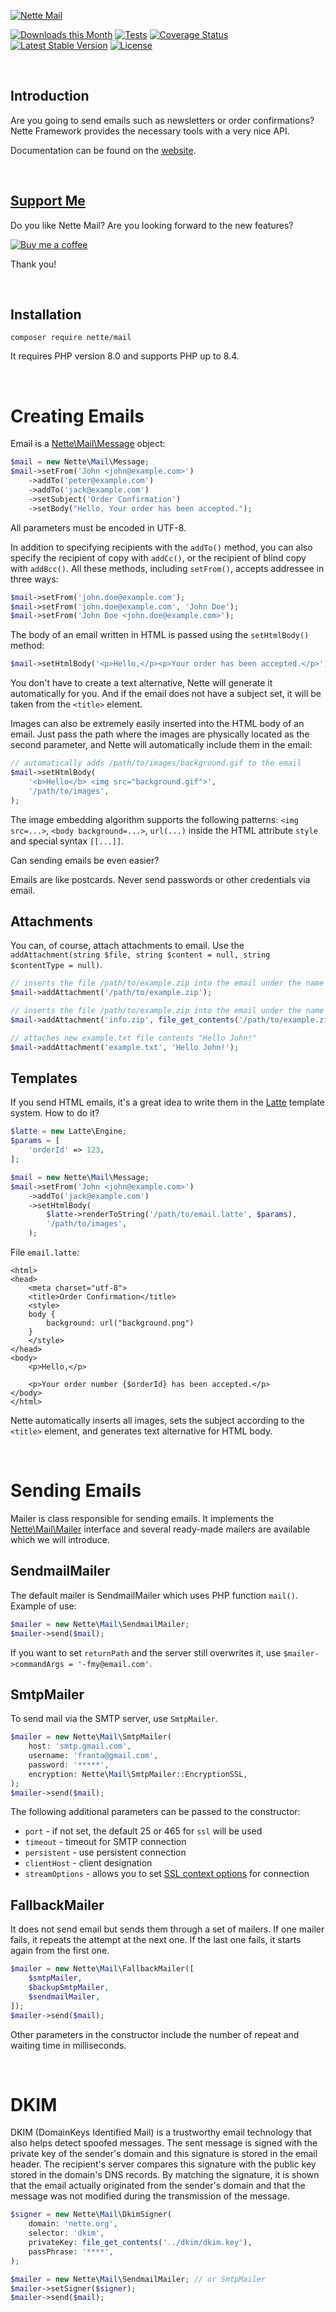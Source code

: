 [![Nette Mail](https://github.com/nette/mail/assets/194960/8b2371bd-0976-443c-b60a-460eb8b3222f)](https://doc.nette.org/en/mail)

[![Downloads this Month](https://img.shields.io/packagist/dm/nette/mail.svg)](https://packagist.org/packages/nette/mail)
[![Tests](https://github.com/nette/mail/workflows/Tests/badge.svg?branch=master)](https://github.com/nette/mail/actions)
[![Coverage Status](https://coveralls.io/repos/github/nette/mail/badge.svg?branch=master)](https://coveralls.io/github/nette/mail?branch=master)
[![Latest Stable Version](https://poser.pugx.org/nette/mail/v/stable)](https://github.com/nette/mail/releases)
[![License](https://img.shields.io/badge/license-New%20BSD-blue.svg)](https://github.com/nette/mail/blob/master/license.md)

 <!---->


Introduction
------------

Are you going to send emails such as newsletters or order confirmations? Nette Framework provides the necessary tools with a very nice API.

Documentation can be found on the [website](https://doc.nette.org/en/mail).

 <!---->


[Support Me](https://github.com/sponsors/dg)
--------------------------------------------

Do you like Nette Mail? Are you looking forward to the new features?

[![Buy me a coffee](https://files.nette.org/icons/donation-3.svg)](https://github.com/sponsors/dg)

Thank you!

 <!---->


Installation
------------

```shell
composer require nette/mail
```

It requires PHP version 8.0 and supports PHP up to 8.4.

 <!---->


Creating Emails
===============

Email is a [Nette\Mail\Message](https://api.nette.org/3.0/Nette/Mail/Message.html) object:

```php
$mail = new Nette\Mail\Message;
$mail->setFrom('John <john@example.com>')
	->addTo('peter@example.com')
	->addTo('jack@example.com')
	->setSubject('Order Confirmation')
	->setBody("Hello, Your order has been accepted.");
```

All parameters must be encoded in UTF-8.

In addition to specifying recipients with the `addTo()` method, you can also specify the recipient of copy with `addCc()`, or the recipient of blind copy with `addBcc()`. All these methods, including `setFrom()`, accepts addressee in three ways:

```php
$mail->setFrom('john.doe@example.com');
$mail->setFrom('john.doe@example.com', 'John Doe');
$mail->setFrom('John Doe <john.doe@example.com>');
```

The body of an email written in HTML is passed using the `setHtmlBody()` method:

```php
$mail->setHtmlBody('<p>Hello,</p><p>Your order has been accepted.</p>');
```

You don't have to create a text alternative, Nette will generate it automatically for you. And if the email does not have a subject set, it will be taken from the `<title>` element.

Images can also be extremely easily inserted into the HTML body of an email. Just pass the path where the images are physically located as the second parameter, and Nette will automatically include them in the email:

```php
// automatically adds /path/to/images/background.gif to the email
$mail->setHtmlBody(
	'<b>Hello</b> <img src="background.gif">',
	'/path/to/images',
);
```

The image embedding algorithm supports the following patterns: `<img src=...>`, `<body background=...>`, `url(...)` inside the HTML attribute `style` and special syntax `[[...]]`.

Can sending emails be even easier?

Emails are like postcards. Never send passwords or other credentials via email.



Attachments
-----------

You can, of course, attach attachments to email. Use the `addAttachment(string $file, string $content = null, string $contentType = null)`.

```php
// inserts the file /path/to/example.zip into the email under the name example.zip
$mail->addAttachment('/path/to/example.zip');

// inserts the file /path/to/example.zip into the email under the name info.zip
$mail->addAttachment('info.zip', file_get_contents('/path/to/example.zip'));

// attaches new example.txt file contents "Hello John!"
$mail->addAttachment('example.txt', 'Hello John!');
```


Templates
---------

If you send HTML emails, it's a great idea to write them in the [Latte](https://latte.nette.org) template system. How to do it?

```php
$latte = new Latte\Engine;
$params = [
	'orderId' => 123,
];

$mail = new Nette\Mail\Message;
$mail->setFrom('John <john@example.com>')
	->addTo('jack@example.com')
	->setHtmlBody(
		$latte->renderToString('/path/to/email.latte', $params),
		'/path/to/images',
	);
```

File `email.latte`:

```latte
<html>
<head>
	<meta charset="utf-8">
	<title>Order Confirmation</title>
	<style>
	body {
		background: url("background.png")
	}
	</style>
</head>
<body>
	<p>Hello,</p>

	<p>Your order number {$orderId} has been accepted.</p>
</body>
</html>
```

Nette automatically inserts all images, sets the subject according to the `<title>` element, and generates text alternative for HTML body.

 <!---->


Sending Emails
==============

Mailer is class responsible for sending emails. It implements the [Nette\Mail\Mailer](https://api.nette.org/3.0/Nette/Mail/Mailer.html) interface and several ready-made mailers are available which we will introduce.



SendmailMailer
--------------

The default mailer is SendmailMailer which uses PHP function `mail()`. Example of use:

```php
$mailer = new Nette\Mail\SendmailMailer;
$mailer->send($mail);
```

If you want to set `returnPath` and the server still overwrites it, use `$mailer->commandArgs = '-fmy@email.com'`.


SmtpMailer
----------

To send mail via the SMTP server, use `SmtpMailer`.

```php
$mailer = new Nette\Mail\SmtpMailer(
	host: 'smtp.gmail.com',
	username: 'franta@gmail.com',
	password: '*****',
	encryption: Nette\Mail\SmtpMailer::EncryptionSSL,
);
$mailer->send($mail);
```

The following additional parameters can be passed to the constructor:

* `port` - if not set, the default 25 or 465 for `ssl` will be used
* `timeout` - timeout for SMTP connection
* `persistent` - use persistent connection
* `clientHost` - client designation
* `streamOptions` - allows you to set [SSL context options](https://www.php.net/manual/en/context.ssl.php) for connection


FallbackMailer
--------------

It does not send email but sends them through a set of mailers. If one mailer fails, it repeats the attempt at the next one. If the last one fails, it starts again from the first one.

```php
$mailer = new Nette\Mail\FallbackMailer([
	$smtpMailer,
	$backupSmtpMailer,
	$sendmailMailer,
]);
$mailer->send($mail);
```

Other parameters in the constructor include the number of repeat and waiting time in milliseconds.


 <!---->

DKIM
====

DKIM (DomainKeys Identified Mail) is a trustworthy email technology that also helps detect spoofed messages. The sent message is signed with the private key of the sender's domain and this signature is stored in the email header.
The recipient's server compares this signature with the public key stored in the domain's DNS records. By matching the signature, it is shown that the email actually originated from the sender's domain and that the message was not modified during the transmission of the message.

```php
$signer = new Nette\Mail\DkimSigner(
	domain: 'nette.org',
	selector: 'dkim',
	privateKey: file_get_contents('../dkim/dkim.key'),
	passPhrase: '****',
);

$mailer = new Nette\Mail\SendmailMailer; // or SmtpMailer
$mailer->setSigner($signer);
$mailer->send($mail);
```

